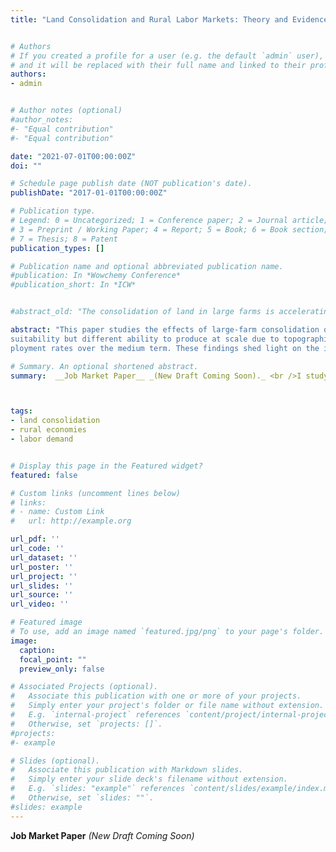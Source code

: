 ```yaml
---
title: "Land Consolidation and Rural Labor Markets: Theory and Evidence from Colombia"


# Authors
# If you created a profile for a user (e.g. the default `admin` user), write the username (folder name) here 
# and it will be replaced with their full name and linked to their profile.
authors:
- admin


# Author notes (optional)
#author_notes:
#- "Equal contribution"
#- "Equal contribution"

date: "2021-07-01T00:00:00Z"
doi: ""

# Schedule page publish date (NOT publication's date).
publishDate: "2017-01-01T00:00:00Z"

# Publication type.
# Legend: 0 = Uncategorized; 1 = Conference paper; 2 = Journal article;
# 3 = Preprint / Working Paper; 4 = Report; 5 = Book; 6 = Book section;
# 7 = Thesis; 8 = Patent
publication_types: []

# Publication name and optional abbreviated publication name.
#publication: In *Wowchemy Conference*
#publication_short: In *ICW*


#abstract_old: "The consolidation of land in large farms is accelerating in many developing countries. This paper studies the implications of land consolidation on rural employment and workers’ welfare. I develop a general equilibrium model of local labor markets that considers both farm and nonfarm labor. Large-farm consolidation affects the demand for farm labor via labor intensity and the nonfarm labor demand throughnon-homothetic consumption growth. The model shows that consolidation may reduce workers’ income if the pull response in the nonfarm sector is small relative to the shift in farm labor demand. I examine this question in the Colombian setting by assembling a novel dataset and leveraging quasi-experimental variation in the ability of rural counties to respond to a trade shock that changed land use. Regions with an increase in large-farm consolidation experienced a decline in the share of agricultural labor and a sizeable increase in unemployment rates. These findings shed light on the distributional impacts of consolidation across individuals and the potential implications of structural transformation within rural economies."

abstract: "This paper studies the effects of large-farm consolidation on the structural transformation of rural economies. To motivate empirical work, I develop a general equilibrium framework where the net effect of consolidation on labor reallocation and wages depends on the strength of the pull response in the nonfarm sector relative to the push response in agriculture. I examine this question in the Colombian setting by assembling a novel dataset of rural counties and leveraging quasi-experimental variation in response to a trade shock that changed land use and production scale during the nineties. Using an instrumental variable approach, I compare adjacent municipalities with similar crop
suitability but different ability to produce at scale due to topographic features of the terrain. I find that counties with an increase in large-farm consolidation experienced a reallocation of labor from the agricultural to the nonagricultural sector. Yet, this transformation led to a decline in workers’ income due to a sizeable increase in unem-
ployment rates over the medium term. These findings shed light on the implications of structural change within rural economies and the potential distributional impacts of consolidation across producers and workers."

# Summary. An optional shortened abstract.
summary:  __Job Market Paper__ _(New Draft Coming Soon)._ <br />I study the implications of land consolidation on the structural transformation of rural economies. Theoretical and empirical results suggest that consolidation might lead to a shift of labor out of agriculture along with a reduction in workers' income.



tags:
- land consolidation
- rural economies
- labor demand


# Display this page in the Featured widget?
featured: false

# Custom links (uncomment lines below)
# links:
# - name: Custom Link
#   url: http://example.org

url_pdf: ''
url_code: ''
url_dataset: ''
url_poster: ''
url_project: ''
url_slides: ''
url_source: ''
url_video: ''

# Featured image
# To use, add an image named `featured.jpg/png` to your page's folder. 
image:
  caption: 
  focal_point: ""
  preview_only: false

# Associated Projects (optional).
#   Associate this publication with one or more of your projects.
#   Simply enter your project's folder or file name without extension.
#   E.g. `internal-project` references `content/project/internal-project/index.md`.
#   Otherwise, set `projects: []`.
#projects:
#- example

# Slides (optional).
#   Associate this publication with Markdown slides.
#   Simply enter your slide deck's filename without extension.
#   E.g. `slides: "example"` references `content/slides/example/index.md`.
#   Otherwise, set `slides: ""`.
#slides: example
---
```



__Job Market Paper__ _(New Draft Coming Soon)_


